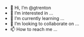 - 👋 Hi, I’m @gtrenton
- 👀 I’m interested in ...
- 🌱 I’m currently learning ...
- 💞️ I’m looking to collaborate on ...
- 📫 How to reach me ...

<!---
gtrenton/gtrenton is a ✨ special ✨ repository because its `README.md` (this file) appears on your GitHub profile.
You can click the Preview link to take a look at your changes.
--->
